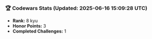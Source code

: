 ### 🏆 Codewars Stats (Updated: 2025-06-16 15:09:28 UTC)

- **Rank:** 8 kyu
- **Honor Points:** 3
- **Completed Challenges:** 1
